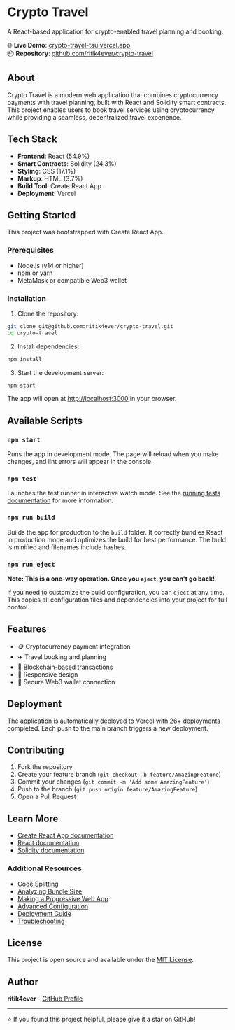# Crypto Travel

A React-based application for crypto-enabled travel planning and booking.

🌐 **Live Demo**: [crypto-travel-tau.vercel.app](https://crypto-travel-tau.vercel.app)  
📦 **Repository**: [github.com/ritik4ever/crypto-travel](https://github.com/ritik4ever/crypto-travel)

## About

Crypto Travel is a modern web application that combines cryptocurrency payments with travel planning, built with React and Solidity smart contracts. This project enables users to book travel services using cryptocurrency while providing a seamless, decentralized travel experience.

## Tech Stack

- **Frontend**: React (54.9%)
- **Smart Contracts**: Solidity (24.3%)
- **Styling**: CSS (17.1%)
- **Markup**: HTML (3.7%)
- **Build Tool**: Create React App
- **Deployment**: Vercel

## Getting Started

This project was bootstrapped with Create React App.

### Prerequisites

- Node.js (v14 or higher)
- npm or yarn
- MetaMask or compatible Web3 wallet

### Installation

1. Clone the repository:
```bash
git clone git@github.com:ritik4ever/crypto-travel.git
cd crypto-travel
```

2. Install dependencies:
```bash
npm install
```

3. Start the development server:
```bash
npm start
```

The app will open at [http://localhost:3000](http://localhost:3000) in your browser.

## Available Scripts

### `npm start`
Runs the app in development mode. The page will reload when you make changes, and lint errors will appear in the console.

### `npm test`
Launches the test runner in interactive watch mode. See the [running tests documentation](https://facebook.github.io/create-react-app/docs/running-tests) for more information.

### `npm run build`
Builds the app for production to the `build` folder. It correctly bundles React in production mode and optimizes the build for best performance. The build is minified and filenames include hashes.

### `npm run eject`
**Note: This is a one-way operation. Once you `eject`, you can't go back!**

If you need to customize the build configuration, you can `eject` at any time. This copies all configuration files and dependencies into your project for full control.

## Features

- 🪙 Cryptocurrency payment integration
- ✈️ Travel booking and planning
- 🔗 Blockchain-based transactions
- 📱 Responsive design
- 🔐 Secure Web3 wallet connection

## Deployment

The application is automatically deployed to Vercel with 26+ deployments completed. Each push to the main branch triggers a new deployment.

## Contributing

1. Fork the repository
2. Create your feature branch (`git checkout -b feature/AmazingFeature`)
3. Commit your changes (`git commit -m 'Add some AmazingFeature'`)
4. Push to the branch (`git push origin feature/AmazingFeature`)
5. Open a Pull Request

## Learn More

- [Create React App documentation](https://facebook.github.io/create-react-app/docs/getting-started)
- [React documentation](https://reactjs.org/)
- [Solidity documentation](https://docs.soliditylang.org/)

### Additional Resources

- [Code Splitting](https://facebook.github.io/create-react-app/docs/code-splitting)
- [Analyzing Bundle Size](https://facebook.github.io/create-react-app/docs/analyzing-the-bundle-size)
- [Making a Progressive Web App](https://facebook.github.io/create-react-app/docs/making-a-progressive-web-app)
- [Advanced Configuration](https://facebook.github.io/create-react-app/docs/advanced-configuration)
- [Deployment Guide](https://facebook.github.io/create-react-app/docs/deployment)
- [Troubleshooting](https://facebook.github.io/create-react-app/docs/troubleshooting#npm-run-build-fails-to-minify)

## License

This project is open source and available under the [MIT License](LICENSE).

## Author

**ritik4ever** - [GitHub Profile](https://github.com/ritik4ever)

---

⭐ If you found this project helpful, please give it a star on GitHub!